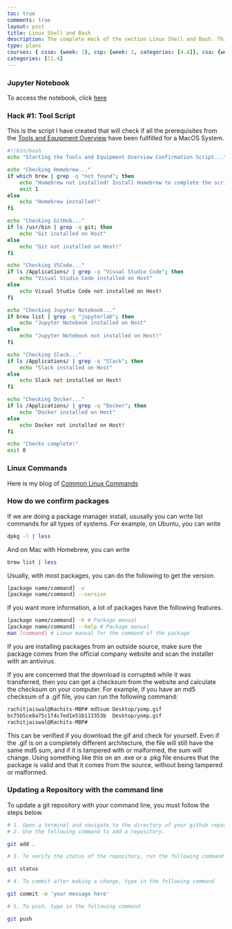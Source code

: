 ```yaml
---
toc: true
comments: true
layout: post
title: Linux Shell and Bash
description: The complete Hack of the section Linux Shell and Bash. This page is also saved in a jupyter notebook.
type: plans
courses: { csse: {week: 1}, csp: {week: 1, categories: [4.A]}, csa: {week: 0} }
categories: [C1.4]
---
```


### Jupyter Notebook
To access the notebook, click [here]()
### Hack #1: Tool Script
This is the script I have created that will check if all the prerequisites from the [Tools and Equipment Overview](https://nighthawkcoders.github.io/teacher//c4.3/c5.0/2023/08/16/Tools_Equipment.html) have been fullfilled for a MacOS System.
```bash
#!/bin/bash
echo "Starting the Tools and Equipment Overview Confirmation Script..."

echo "Checking Homebrew..."
if which brew | grep -q "not found"; then
    echo "Homebrew not installed! Install Homebrew to complete the script!"
    exit 1
else
    echo "Homebrew installed!"
fi

echo "Checking GitHub..."
if ls /usr/bin | grep -q git; then
    echo "Git installed on Host"
else
    echo "Git not installed on Host!"
fi

echo "Checking VSCode..."
if ls /Applications/ | grep -q "Visual Studio Code"; then
    echo "Visual Studio Code installed on Host"
else
    echo Visual Studio Code not installed on Host!
fi

echo "Checking Jupyter Notebook..."
if brew list | grep -q "jupyterlab"; then
    echo "Jupyter Notebook installed on Host"
else
    echo "Jupyter Notebook not installed on Host!"
fi

echo "Checking Slack..."
if ls /Applications/ | grep -q "Slack"; then
    echo "Slack installed on Host"
else
    echo Slack not installed on Host!
fi

echo "Checking Docker..."
if ls /Applications/ | grep -q "Docker"; then
    echo "Docker installed on Host"
else
    echo Docker not installed on Host!
fi

echo "Checks complete!"
exit 0
```

### Linux Commands
Here is my blog of [Common Linux Commands](https://rachit-j.github.io/Rackets-Blog/c1.4/2023/08/21/Terminal_Commands.html)

### How do we confirm packages

If we are doing a package manager install, ususally you can write list commands for all types of systems. For example, on Ubuntu, you can write
```bash
dpkg -l | less
```
And on Mac with Homebrew, you can write
```bash
brew list | less
```
Usually, with most packages, you can do the following to get the version.
```bash
[package name/command] -v
[package name/command] --version
```
If you want more information, a lot of packages have the following features.
```bash
[package name/command] -h # Package manual
[package name/command] --help # Package manual
man [command] # Linux manual for the command of the package
```
If you are installing packages from an outside source, make sure the package comes from the official company website and scan the installer with an antivirus.

If you are concerned that the download is corrupted while it was transferred, then you can get a checksum from the website and calculate the checksum on your computer. For example, if you have an md5 checksum of a .gif file, you can run the following command:
```bash
rachitjaiswal@Rachits-MBP# md5sum Desktop/yomp.gif
bc75b5ce8a75c1f4c7ed1e51b113353b  Desktop/yomp.gif
rachitjaiswal@Rachits-MBP#
```
This can be verified if you download the gif and check for yourself. Even if the .gif is on a completely different architecture, the file will still have the same md5 sum, and if it is tampered with or malformed, the sum will change. Using something like this on an .exe or a .pkg file ensures that the package is valid and that it comes from the source, without being tampered or malformed.

### Updating a Repository with the command line
To update a git repository with your command line, you must follow the steps below.

```bash
# 1. Open a terminal and navigate to the directory of your github repository on your localhost
# 2. Use the following command to add a repository.

git add .

# 3. To verify the status of the repository, run the following command

git status

# 4. To commit after making a change, type in the following command

git commit -m 'your message here'

# 5. To push, type in the following command

git push
```